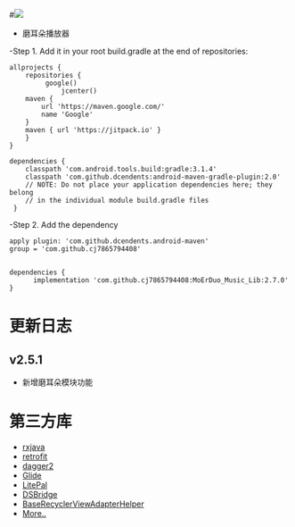 #[![](https://jitpack.io/v/cj7865794408/MoErDuo_Music_Lib.svg)](https://jitpack.io/#cj7865794408/MoErDuo_Music_Lib)
- 磨耳朵播放器

-Step 1. Add it in your root build.gradle at the end of repositories:

	allprojects {
		repositories {
			 google()
       			 jcenter()
        maven {
            url 'https://maven.google.com/'
            name 'Google'
        }
        maven { url 'https://jitpack.io' }
		}
	}
	
	dependencies {
        classpath 'com.android.tools.build:gradle:3.1.4'
        classpath 'com.github.dcendents:android-maven-gradle-plugin:2.0'
        // NOTE: Do not place your application dependencies here; they belong
        // in the individual module build.gradle files
   	 }
	 
-Step 2. Add the dependency
	
	apply plugin: 'com.github.dcendents.android-maven'
	group = 'com.github.cj7865794408'
	
	
	dependencies {
	      implementation 'com.github.cj7865794408:MoErDuo_Music_Lib:2.7.0'
	}

# 更新日志

## v2.5.1
- 新增磨耳朵模块功能


# 第三方库

- [rxjava](https://github.com/ReactiveX/RxJava)
- [retrofit](https://github.com/square/retrofit)
- [dagger2](https://github.com/google/dagger)
- [Glide](https://github.com/bumptech/glide)
- [LitePal](https://github.com/LitePalFramework/LitePal)
- [DSBridge](https://github.com/wendux/DSBridge-Android)
- [BaseRecyclerViewAdapterHelper](https://github.com/CymChad/BaseRecyclerViewAdapterHelper)
- [More..](https://github.com/caiyonglong/MusicLake/blob/develop/app/build.gradle)

